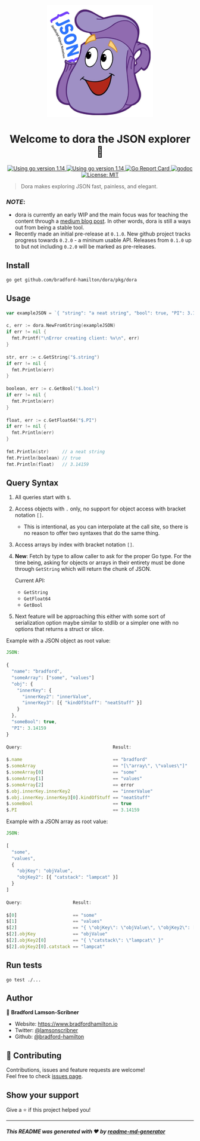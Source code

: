 <div align="center">
  <img
    alt="Dora backpack with JSON"
    src="./dora.png"
    height="300px"
  />
</div>
<h1 align="center">Welcome to dora the JSON explorer 👋</h1>
<p align="center">
  <a href="https://golang.org/dl" target="_blank">
    <img alt="Using go version 1.14" src="https://img.shields.io/badge/go-1.14-9cf.svg" />
  </a>
  <a href="https://travis-ci.com/bradford-hamilton/dora" target="_blank">
    <img alt="Using go version 1.14" src="https://travis-ci.com/bradford-hamilton/dora.svg?branch=master" />
  </a>
  <a href="https://goreportcard.com/report/github.com/bradford-hamilton/dora" target="_blank">
    <img alt="Go Report Card" src="https://goreportcard.com/badge/github.com/bradford-hamilton/dora/pkg" />
  </a>
  <a href="https://godoc.org/github.com/bradford-hamilton/dora/pkg" target="_blank">
    <img alt="godoc" src="https://godoc.org/github.com/bradford-hamilton/dora/pkg?status.svg" />
  </a>
  <a href="#" target="_blank">
    <img alt="License: MIT" src="https://img.shields.io/badge/License-MIT-yellow.svg" />
  </a>
</p>

> Dora makes exploring JSON fast, painless, and elegant.

### **_NOTE_**:
- dora is currently an early WIP and the main focus was for teaching the content through a [medium blog post](https://medium.com/@bradford_hamilton/building-a-json-parser-and-query-tool-with-go-8790beee239a). In other words, dora is still a ways out from being a stable tool.
- Recently made an initial pre-release at `0.1.0`. New github project tracks progress towards `0.2.0` - a mininum usable API. Releases from `0.1.0` up to but not including `0.2.0` will be marked as pre-releases.

## Install

```sh
go get github.com/bradford-hamilton/dora/pkg/dora
```

## Usage
```go
var exampleJSON = `{ "string": "a neat string", "bool": true, "PI": 3.14159 }`

c, err := dora.NewFromString(exampleJSON)
if err != nil {
  fmt.Printf("\nError creating client: %v\n", err)
}

str, err := c.GetString("$.string")
if err != nil {
  fmt.Println(err)
}

boolean, err := c.GetBool("$.bool")
if err != nil {
  fmt.Println(err)
}

float, err := c.GetFloat64("$.PI")
if err != nil {
  fmt.Println(err)
}

fmt.Println(str)     // a neat string
fmt.Println(boolean) // true
fmt.Println(float)   // 3.14159
```

## Query Syntax

1. All queries start with `$`.

2. Access objects with `.` only, no support for object access with bracket notation `[]`.
    - This is intentional, as you can interpolate at the call site, so there is no reason to offer two syntaxes that do the same thing.

3. Access arrays by index with bracket notation `[]`.

4. **New**: Fetch by type to allow caller to ask for the proper Go type. For the time being, asking for objects or arrays in their entirety must be done through `GetString` which will return the chunk of JSON.
    
    Current API:
    - `GetString`
    - `GetFloat64`
    - `GetBool`

5. Next feature will be approaching this either with some sort of serialization option maybe similar to stdlib or a simpler one with no options that returns a struct or slice.

 Example with a JSON object as root value:
```js
JSON:

{
  "name": "bradford",
  "someArray": ["some", "values"]
  "obj": {
    "innerKey": {
      "innerKey2": "innerValue",
      "innerKey3": [{ "kindOfStuff": "neatStuff" }]
    }
  },
  "someBool": true,
  "PI": 3.14159
}

Query:                                  Result:

$.name                                  == "bradford"
$.someArray                             == "[\"array\", \"values\"]"
$.someArray[0]                          == "some"
$.someArray[1]                          == "values"
$.someArray[2]                          == error
$.obj.innerKey.innerKey2                == "innerValue"
$.obj.innerKey.innerKey3[0].kindOfStuff == "neatStuff"
$.someBool                              == true
$.PI                                    == 3.14159
```

 Example with a JSON array as root value:
```js
JSON:

[
  "some",
  "values",
  {
    "objKey": "objValue",
    "objKey2": [{ "catstack": "lampcat" }]
  }
]

Query:                   Result:

$[0]                     == "some"
$[1]                     == "values"
$[2]                     == "{ \"objKey\": \"objValue\", \"objKey2\": [{ \"catstack\": \"lampcat\" }] }"
$[2].objKey              == "objValue"
$[2].objKey2[0]          == "{ \"catstack\": \"lampcat\" }"
$[2].objKey2[0].catstack == "lampcat"
```

## Run tests

```shs
go test ./...
```

## Author

👤 **Bradford Lamson-Scribner**

* Website: https://www.bradfordhamilton.io
* Twitter: [@lamsonscribner](https://twitter.com/lamsonscribner)
* Github: [@bradford-hamilton](https://github.com/bradford-hamilton)

## 🤝 Contributing

Contributions, issues and feature requests are welcome!<br />Feel free to check [issues page](https://github.com/bradford-hamilton/dora/issues). 

## Show your support

Give a ⭐️ if this project helped you!

***
##### _This README was generated with ❤️ by [readme-md-generator](https://github.com/kefranabg/readme-md-generator)_
